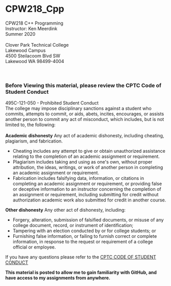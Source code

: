 # CPW218_Cpp
CPW218 C++ Programming<br>
Instructor: Ken Meerdink<br>
Summer 2020<br>
<br>
Clover Park Technical College<br>
Lakewood Campus<br>
4500 Steilacoom Blvd SW<br>
Lakewood WA 98499-4004<br>
<br>
<br>
### Before Viewing this material, please review the CPTC Code of Student Conduct
495C-121-050 - Prohibited Student Conduct<br>
The college may impose disciplinary sanctions against a student who commits, attempts to commit, or aids, abets, incites, encourages, or assists another person to commit any act of misconduct, which includes, but is not limited to, the following:<br>
<br>
**Academic dishonesty** Any act of academic dishonesty, including cheating, plagiarism, and fabrication.
- Cheating includes any attempt to give or obtain unauthorized assistance relating to the completion of an academic assignment or requirement.
- Plagiarism includes taking and using as one's own, without proper attribution, the ideas, writings, or work of another person in completing an academic assignment or requirement.<br>
- Fabrication includes falsifying data, information, or citations in completing an academic assignment or requirement, or providing false or deceptive information to an instructor concerning the completion of an assignment or requirement, including submitting for credit without authorization academic work also submitted for credit in another course.

**Other dishonesty** Any other act of dishonesty, including:
- Forgery, alteration, submission of falsified documents, or misuse of any college document, record, or instrument of identification;
- Tampering with an election conducted by or for college students; or
- Furnishing false information, or failing to furnish correct or complete information, in response to the request or requirement of a college official or employee.

If you have any questions please refer to the [CPTC CODE OF STUDENT CONDUCT](http://www.cptc.edu/conduct-code)<br>

**This material is posted to allow me to gain familiarity with GitHub, and have access to my assignments from anywhere.**
